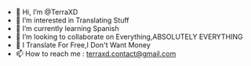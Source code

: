 - 👋 Hi, I’m @TerraXD
- 👀 I’m interested in Translating Stuff
- 🌱 I’m currently learning Spanish
- 💞️ I’m looking to collaborate on Everything,ABSOLUTELY EVERYTHING
- 🎈 I Translate For Free,I Don't Want Money
- 📫 How to reach me : terraxd.contact@gmail.com



<!---
Hey There My Friend,i Translate Stuff For Free Just Ask
--->
